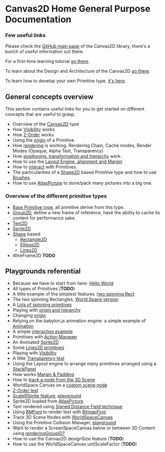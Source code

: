 # Canvas2D Home General Purpose Documentation


### Few useful links

Please check the [GitHub main page](https://github.com/BabylonJS/Babylon.js/tree/master/canvas2D) of the Canvas2D library, there's a bunch of useful information out there.

For a first-time learning tutorial [go there](http://doc.babylonjs.com/tutorials/Using_the_Canvas2D).

To learn about the Design and Architecture of the Canvas2D [go there](http://doc.babylonjs.com/overviews/Canvas2D_Overview_Architecture).


To learn how to develop your own Primitive type, [it's here](http://doc.babylonjs.com/tutorials/How_to_create_your_own_Canvas2D_primitive).

## General concepts overview

This section contains useful links for you to get started on different concepts that are useful to grasp.

 - Overview of the [Canvas2D](http://doc.babylonjs.com/overviews/Canvas2D_Canvas2D_Type) type
 - How [Visibility](http://doc.babylonjs.com/overviews/Canvas2D_Visibility) works
 - How [Z-Order](http://doc.babylonjs.com/overviews/Canvas2D_ZOrder) works
 - Using the [origin](http://doc.babylonjs.com/overviews/Canvas2D_Origin) of a Primitive
 - How [rendering](http://doc.babylonjs.com/overviews/Canvas2D_Rendering) is working. Rendering Chain, Cache modes, Render Modes (Opaque, Alpha Test, Transparency)
 - How [positioning, transformation and hierarchy](http://doc.babylonjs.com/overviews/Canvas2D_PosTransHierarchy) work.
 - How to use the [Layout Engine, alignment and Margin](http://doc.babylonjs.com/overviews/Canvas2D_Prim_Positioning)
 - How to [interact](http://doc.babylonjs.com/overviews/Canvas2D_Interaction) with Primitives.
 - The particularities of a [Shape2D](http://doc.babylonjs.com/overviews/Canvas2D_Shape2D) based Primitive type and how to use [Brushes](http://doc.babylonjs.com/overviews/Canvas2D_Brushes).
 - How to use [AtlasPicture](http://doc.babylonjs.com/overviews/Canvas2D_AtlasPicture) to store/pack many pictures into a big one.

### Overview of the different primitive types

 - [Base Primitive type](http://doc.babylonjs.com/overviews/Canvas2D_Prim2DBase), all primitive derive from this type.
 - [Group2D](http://doc.babylonjs.com/overviews/Canvas2D_Group2D), define a new frame of reference, have the ability to cache its content for performance sake.
 - [Text2D](http://doc.babylonjs.com/overviews/Canvas2D_Text2D)
 - [Sprite2D](http://doc.babylonjs.com/overviews/Canvas2D_Sprite2D)
 - [Shape](http://doc.babylonjs.com/overviews/Canvas2D_Shape2D) based:
   - [Rectangle2D](http://doc.babylonjs.com/overviews/Canvas2D_Rectangle2D)
   - [Ellipse2D](http://doc.babylonjs.com/overviews/Canvas2D_Ellipse2D)
   - [Lines2D](http://doc.babylonjs.com/overviews/Canvas2D_Lines2D)
 - WireFrame2D **TODO**

## Playgrounds referential

 - Because we have to start from here: [Hello World](http://babylonjs-playground.com/#2AVSFH#35)
 - All types of Primitives (**TODO**)
 - A little example of the simplest features :[two spinning Rect](http://babylonjs-playground.com/#272WI1#6) 
 - The two spinning Rectangles, [World Space version](http://babylonjs-playground.com/#1BKDEO#22)
 - A [Lots of spinning primitives](http://babylonjs-playground.com/#OWCCR#8)
 - Playing with [origin and hierarchy](http://babylonjs-playground.com/#DEFP2#3)
 - Changing [origin](http://babylonjs-playground.com/#DIF54#2)
 - Relying on the babylon.js animation engine: a simple example of [Animation](http://babylonjs-playground.com/#FFTQL#3)
 - A simple [interaction example](http://babylonjs-playground.com/#UVDG0#67)
 - Primitives with [Action Manager](http://babylonjs-playground.com/#1ONKPJ#5)
 - An Animated [Sprite2D](http://babylonjs-playground.com/#20MSFF#16)
 - Some [Lines2D primitives](http://babylonjs-playground.com/#15C96V#5)
 - Playing with [Visibility](http://babylonjs-playground.com/#BDQQX#2)
 - A little [Transparency test](http://babylonjs-playground.com/#7DXYF#1)
 - Using the Layout engine to arrange many primitives arranged using a [StackPanel](http://babylonjs-playground.com/#CMZLC#7)
 - How works [Margin & Padding](http://babylonjs-playground.com/#2DD9TG#3)
 - How to [track a node from the 3D Scene](http://babylonjs-playground.com/#1N9RJY#5) 
 - WorldSpace Canvas on a [custom scene node](http://babylonjs-playground.com/#EPFQG#4)
 - [Z-Order test](http://babylonjs-playground.com/#1S2MDR#2)
 - [Scale9Sprite feature](http://doc.babylonjs.com/overviews/Canvas2D_Sprite2D), [playground](http://babylonjs-playground.azurewebsites.net/#8F4D1#1)
 - Sprite2D loaded from [AtlasPicture](http://babylonjs-playground.com/#C1BYN#1)
 - Text rendered using [Signed Distance Field technique](http://babylonjs-playground.com/#143CL7#1)
 - Using [BMFont](http://www.angelcode.com/products/bmfont/) to render text with [BitmapFont](http://babylonjs-playground.com/#GKBEH)
 - Track 3D Scene Nodes with [WorldSpaceCanvas](http://babylonjs-playground.com/#1KYG17#1)
 - Using the Primitive Collision Manager, [playground](http://babylonjs-playground.com/#1PXWLR#2)
 - Want to render a ScreenSpaceCanvas below or between 3D Content using [renderingGroupID?](http://babylonjs-playground.com/#RXVJD#2)
 - How to use the Canvas2D designSize feature (**TODO**)
 - How to use the WorldSpaceCanvas unitScaleFactor (**TODO**)
